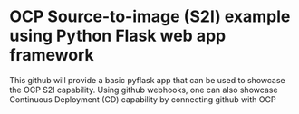 # OCP Source-to-image (S2I) example using Python Flask web app framework
This github will provide a basic pyflask app that can be used to showcase the OCP S2I capability.
Using github webhooks, one can also showcase Continuous Deployment (CD) capability by connecting github with OCP

